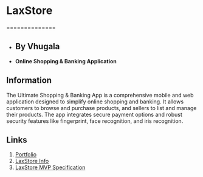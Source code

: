 # LaxStore
==============

- ## By Vhugala
- **Online Shopping & Banking Application**

Information
---------------
The Ultimate Shopping & Banking App is a comprehensive mobile and web application designed to simplify online shopping and banking. It allows customers to browse and purchase products, and sellers to list and manage their products. The app integrates secure payment options and robust security features like fingerprint, face recognition, and iris recognition.

Links
---------------
1. [Portfolio](https://drive.google.com/file/d/136oedCrwvdFKO5GVnBtNDI3h8H6R_Aas/view?usp=drive_link "Portfolio")
2. [LaxStore Info](https://drive.google.com/file/d/1KiKPX3kYlOo6aYbSEGvXx1EPV42T5KFD/view?usp=drive_link "LaxStore Info")
3. [LaxStore MVP Specification](https://drive.google.com/file/d/1X2A0pkvpuSr8r8y0S7y0y9MjoZfBYT5p/view?usp=drive_link "LaxStore MVP Specification")


